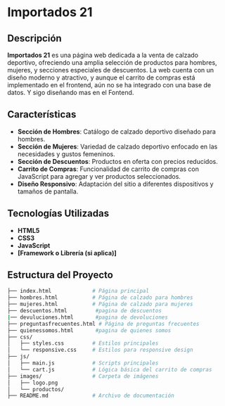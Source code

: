 # Importados 21

## Descripción

**Importados 21** es una página web dedicada a la venta de calzado deportivo, ofreciendo una amplia selección de productos para hombres, mujeres, y secciones especiales de descuentos. La web cuenta con un diseño moderno y atractivo, y aunque el carrito de compras está implementado en el frontend, aún no se ha integrado con una base de datos. Y sigo diseñando mas en el Fontend. 

## Características

- **Sección de Hombres**: Catálogo de calzado deportivo diseñado para hombres.
- **Sección de Mujeres**: Variedad de calzado deportivo enfocado en las necesidades y gustos femeninos.
- **Sección de Descuentos**: Productos en oferta con precios reducidos.
- **Carrito de Compras**: Funcionalidad de carrito de compras con JavaScript para agregar y ver productos seleccionados.
- **Diseño Responsivo**: Adaptación del sitio a diferentes dispositivos y tamaños de pantalla.

## Tecnologías Utilizadas

- **HTML5**
- **CSS3**
- **JavaScript**
- **[Framework o Librería (si aplica)]**

## Estructura del Proyecto

```bash
├── index.html             # Página principal
├── hombres.html           # Página de calzado para hombres
├── mujeres.html           # Página de calzado para mujeres
├── descuentos.html         #pagina de descuentos
|── devuluciones.html       #pagina de devoluciones
├── preguntasfrecuentes.html # Página de preguntas frecuentes
├── quienessomos.html       #pagina de quienes somos
├── css/
│   ├── styles.css         # Estilos principales
│   └── responsive.css     # Estilos para responsive design
├── js/
│   ├── main.js            # Scripts principales
│   └── cart.js            # Lógica básica del carrito de compras
├── images/                # Carpeta de imágenes
│   ├── logo.png
│   └── productos/
├── README.md              # Archivo de documentación   
